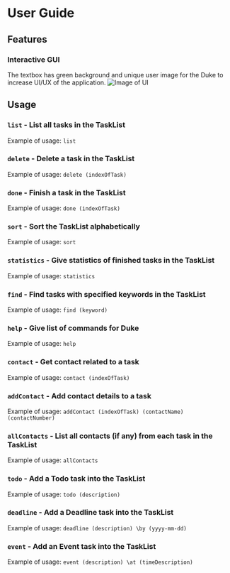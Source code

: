 # User Guide

## Features 

### Interactive GUI
The textbox has green background and unique user image for the Duke to increase UI/UX of the application.
![Image of UI](https://github.com/austenjs/ip/docs/Ui.png)

## Usage

### `list` - List all tasks in the TaskList

Example of usage: `list`

### `delete` - Delete a task in the TaskList

Example of usage: `delete (indexOfTask)`

### `done` - Finish a task in the TaskList

Example of usage: `done (indexOfTask)`

### `sort` - Sort the TaskList alphabetically

Example of usage: `sort`

### `statistics` - Give statistics of finished tasks in the TaskList

Example of usage: `statistics`

### `find` - Find tasks with specified keywords in the TaskList

Example of usage: `find (keyword)`

### `help` - Give list of commands for Duke

Example of usage: `help`

### `contact` - Get contact related to a task

Example of usage: `contact (indexOfTask)`

### `addContact` - Add contact details to a task

Example of usage: `addContact (indexOfTask) (contactName) (contactNumber)`

### `allContacts` - List all contacts (if any) from each task in the TaskList

Example of usage: `allContacts`

### `todo` - Add a Todo task into the TaskList

Example of usage: `todo (description)`

### `deadline` - Add a Deadline task into the TaskList

Example of usage: `deadline (description) \by (yyyy-mm-dd)`

### `event` - Add an Event task into the TaskList

Example of usage: `event (description) \at (timeDescription)`
